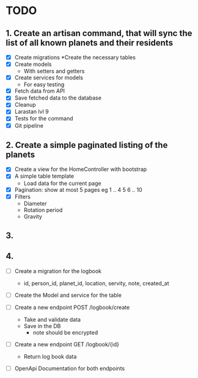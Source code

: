 # TODO

## 1. Create an artisan command, that will sync the list of all known planets and their residents
 * [x] Create migrations
   *Create the necessary tables
 * [x] Create models
   * With setters and getters
 * [x] Create services for models
   * For easy testing
 * [x] Fetch data from API
 * [x] Save fetched data to the database
 * [x] Cleanup
 * [x] Larastan lvl 9
 * [x] Tests for the command
 * [x] Git pipeline

## 2. Create a simple paginated listing of the planets
 * [x] Create a view for the HomeController with bootstrap
 * [x] A simple table template
   * Load data for the current page
 * [x] Pagination: show at most 5 pages eg 1 .. 4 5 6 .. 10
 * [x] Filters
   * Diameter
   * Rotation period
   * Gravity

## 3. 

## 4. 
 * [ ] Create a migration for the logbook
   * id, person_id, planet_id, location, servity, note, created_at
 * [ ] Create the Model and service for the table
 * [ ] Create a new endpoint POST /logbook/create
   * Take and validate data
   * Save in the DB
     * note should be encrypted
 * [ ] Create a new endpoint GET /logbook/{id}
   * Return log book data
 * [ ] OpenApi Documentation for both endpoints

